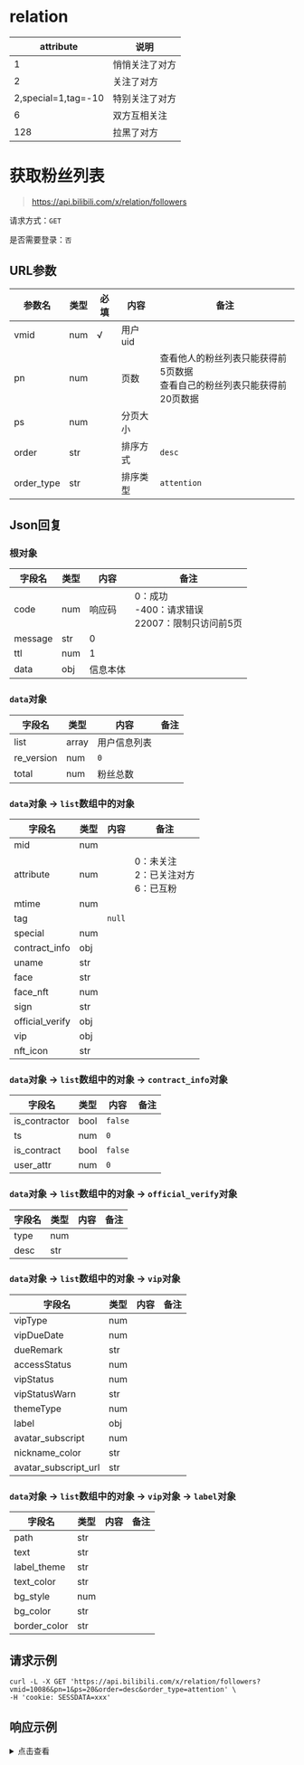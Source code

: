 # relation

| attribute           | 说明      |
|---------------------|---------|
| 1                   | 悄悄关注了对方 |
| 2                   | 关注了对方   |
| 2,special=1,tag=-10 | 特别关注了对方 |
| 6                   | 双方互相关注  |
| 128                 | 拉黑了对方   |

# 获取粉丝列表

> https://api.bilibili.com/x/relation/followers

请求方式：`GET`

是否需要登录：`否`

## URL参数

| 参数名        | 类型  | 必填  | 内容    | 备注                                         |
|------------|-----|-----|-------|--------------------------------------------|
| vmid       | num | √   | 用户uid |                                            |
| pn         | num |     | 页数    | 查看他人的粉丝列表只能获得前5页数据<br/>查看自己的粉丝列表只能获得前20页数据 |
| ps         | num |     | 分页大小  |                                            |
| order      | str |     | 排序方式  | `desc`                                     |
| order_type | str |     | 排序类型  | `attention`                                |

## Json回复

### 根对象

| 字段名     | 类型  | 内容   | 备注                                    |
|---------|-----|------|---------------------------------------|
| code    | num | 响应码  | 0：成功<br/>-400：请求错误<br/>22007：限制只访问前5页 |
| message | str | 0    |                                       |
| ttl     | num | 1    |                                       |
| data    | obj | 信息本体 |                                       |

### `data`对象

| 字段名        | 类型    | 内容     | 备注  |
|------------|-------|--------|-----|
| list       | array | 用户信息列表 |     |
| re_version | num   | `0`    |     |
| total      | num   | 粉丝总数   |     |

### `data`对象 -> `list`数组中的对象

| 字段名             | 类型  | 内容     | 备注                            |
|-----------------|-----|--------|-------------------------------|
| mid             | num |        |                               |
| attribute       | num |        | 0：未关注<br />2：已关注对方<br />6：已互粉 |
| mtime           | num |        |                               |
| tag             |     | `null` |                               |
| special         | num |        |                               |
| contract_info   | obj |        |                               |
| uname           | str |        |                               |
| face            | str |        |                               |
| face_nft        | num |        |                               |
| sign            | str |        |                               |
| official_verify | obj |        |                               |
| vip             | obj |        |                               |
| nft_icon        | str |        |                               |

### `data`对象 -> `list`数组中的对象 -> `contract_info`对象

| 字段名           | 类型   | 内容      | 备注  |
|---------------|------|---------|-----|
| is_contractor | bool | `false` |     |
| ts            | num  | `0`     |     |
| is_contract   | bool | `false` |     |
| user_attr     | num  | `0`     |     |

### `data`对象 -> `list`数组中的对象 -> `official_verify`对象

| 字段名  | 类型  | 内容  | 备注  |
|------|-----|-----|-----|
| type | num |     |     |
| desc | str |     |     |

### `data`对象 -> `list`数组中的对象 -> `vip`对象

| 字段名                  | 类型  | 内容  | 备注  |
|----------------------|-----|-----|-----|
| vipType              | num |     |     |
| vipDueDate           | num |     |     |
| dueRemark            | str |     |     |
| accessStatus         | num |     |     |
| vipStatus            | num |     |     |
| vipStatusWarn        | str |     |     |
| themeType            | num |     |     |
| label                | obj |     |     |
| avatar_subscript     | num |     |     |
| nickname_color       | str |     |     |
| avatar_subscript_url | str |     |     |

### `data`对象 -> `list`数组中的对象 -> `vip`对象 -> `label`对象

| 字段名          | 类型  | 内容  | 备注  |
|--------------|-----|-----|-----|
| path         | str |     |     |
| text         | str |     |     |
| label_theme  | str |     |     |
| text_color   | str |     |     |
| bg_style     | num |     |     |
| bg_color     | str |     |     |
| border_color | str |     |     |

## 请求示例

```shell
curl -L -X GET 'https://api.bilibili.com/x/relation/followers?vmid=10086&pn=1&ps=20&order=desc&order_type=attention' \
-H 'cookie: SESSDATA=xxx'
```

## 响应示例

<details>
<summary>点击查看</summary>

```json

```

</details>